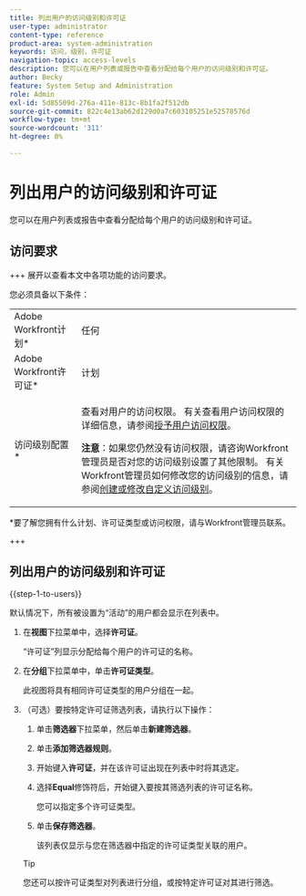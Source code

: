 ```yaml
---
title: 列出用户的访问级别和许可证
user-type: administrator
content-type: reference
product-area: system-administration
keywords: 访问，级别，许可证
navigation-topic: access-levels
description: 您可以在用户列表或报告中查看分配给每个用户的访问级别和许可证。
author: Becky
feature: System Setup and Administration
role: Admin
exl-id: 5d85509d-276a-411e-813c-8b1fa2f512db
source-git-commit: 822c4e13ab62d129d0a7c603105251e52578576d
workflow-type: tm+mt
source-wordcount: '311'
ht-degree: 0%

---
```


# 列出用户的访问级别和许可证

您可以在用户列表或报告中查看分配给每个用户的访问级别和许可证。

## 访问要求

+++ 展开以查看本文中各项功能的访问要求。

您必须具备以下条件：

<table style="table-layout:auto"> 
 <col> 
 <col> 
 <tbody> 
  <tr> 
   <td role="rowheader">Adobe Workfront计划*</td> 
   <td>任何</td> 
  </tr> 
  <tr> 
   <td role="rowheader">Adobe Workfront许可证*</td> 
   <td>计划</td> 
  </tr> 
  <tr> 
   <td role="rowheader">访问级别配置*</td> 
   <td> <p>查看对用户的访问权限。 有关查看用户访问权限的详细信息，请参阅<a href="../../../administration-and-setup/add-users/configure-and-grant-access/grant-access-other-users.md" class="MCXref xref">授予用户访问权限</a>。</p> <p><b>注意</b>：如果您仍然没有访问权限，请咨询Workfront管理员是否对您的访问级别设置了其他限制。 有关Workfront管理员如何修改您的访问级别的信息，请参阅<a href="../../../administration-and-setup/add-users/configure-and-grant-access/create-modify-access-levels.md" class="MCXref xref">创建或修改自定义访问级别</a>。</p> </td> 
  </tr> 
 </tbody> 
</table>

&#42;要了解您拥有什么计划、许可证类型或访问权限，请与Workfront管理员联系。

+++

## 列出用户的访问级别和许可证

{{step-1-to-users}}

默认情况下，所有被设置为“活动”的用户都会显示在列表中。

1. 在&#x200B;**视图**&#x200B;下拉菜单中，选择&#x200B;**许可证**。

   “许可证”列显示分配给每个用户的许可证的名称。

1. 在&#x200B;**分组**&#x200B;下拉菜单中，单击&#x200B;**许可证类型**。

   此视图将具有相同许可证类型的用户分组在一起。

1. （可选）要按特定许可证筛选列表，请执行以下操作：

   1. 单击&#x200B;**筛选器**&#x200B;下拉菜单，然后单击&#x200B;**新建筛选器**。

   1. 单击&#x200B;**添加筛选器规则**。
   1. 开始键入&#x200B;**许可证**，并在该许可证出现在列表中时将其选定。
   1. 选择&#x200B;**Equal**&#x200B;修饰符后，开始键入要按其筛选列表的许可证名称。

      您可以指定多个许可证类型。

   1. 单击&#x200B;**保存筛选器**。

      该列表仅显示与您在筛选器中指定的许可证类型关联的用户。

   >[!TIP]
   >
   >您还可以按许可证类型对列表进行分组，或按特定许可证对其进行筛选。

